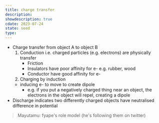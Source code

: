 ```yaml
---
title: charge transfer
description: 
showdescription: true
cdate: 2023-07-24
state: seed
type: 
---
```


- Charge transfer from object A to object B
    1. Conduction i.e. charged particles (e.g. electrons) are physically transfer
        - Friction
        - Insulators have poor affinity for e- e.g. rubber, wood
        - Conductor have good affinity for e-
    2. Charging by induction 
    - inducing e- to move to create dipole
        - e.g. if you put a negatively charged thing near an object, the electrons in the object will repel, creating a dipole
- Discharge indicates two differently charged objects have neutralised difference in potential

> Mayutamu: fyape's role model (he's following them on twitter)
